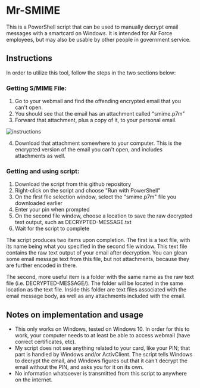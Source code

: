# Mr-SMIME

This is a PowerShell script that can be used to manually decrypt email messages with a smartcard on Windows. It is intended for Air Force employees, but may also be usable by other people in government service.


## Instructions
In order to utilize this tool, follow the steps in the two sections below: 

### Getting S/MIME File:
1. Go to your webmail and find the offending encrypted email that you can't open. 
1. You should see that the email has an attachment called "smime.p7m"
2. Forward that attachment, plus a copy of it, to your personal email. 

![instructions](https://user-images.githubusercontent.com/8106034/127433744-c7d6fd4b-8117-4dc6-9eff-c832a302641f.gif)

4. Download that attachment somewhere to your computer. This is the encrypted version of the email you can't open, and includes attachments as well.

### Getting and using script:
1. Download the script from this github repository
1. Right-click on the script and choose "Run with PowerShell"
1. On the first file selection window, select the "smime.p7m" file you downloaded earlier
1. Enter your pin when prompted
1. On the second file window, choose a location to save the raw decrypted text output, such as DECRYPTED-MESSAGE.txt
1. Wait for the script to complete

The script produces two items upon completion. The first is a text file, with its name being what you specified in the second file window. This text file contains the raw text output of your email after decryption. You can glean some email message text from this file, but not attachments, because they are further encoded in there.

The second, more useful item is a folder with the same name as the raw text file (i.e. DECRYPTED-MESSAGE/). The folder will be located in the same location as the text file. Inside this folder are text files associated with the email message body, as well as any attachments included with the email.

## Notes on implementation and usage
- This only works on Windows, tested on Windows 10. In order for this to work, your computer needs to at least be able to access webmail (have correct certificates, etc).
- My script does not see anything related to your card, like your PIN; that part is handled by Windows and/or ActivClient. The script tells Windows to decrypt the email, and Windows figures out that it can't decrypt the email without the PIN, and asks you for it on its own.
- No information whatsoever is transmitted from this script to anywhere on the internet.
